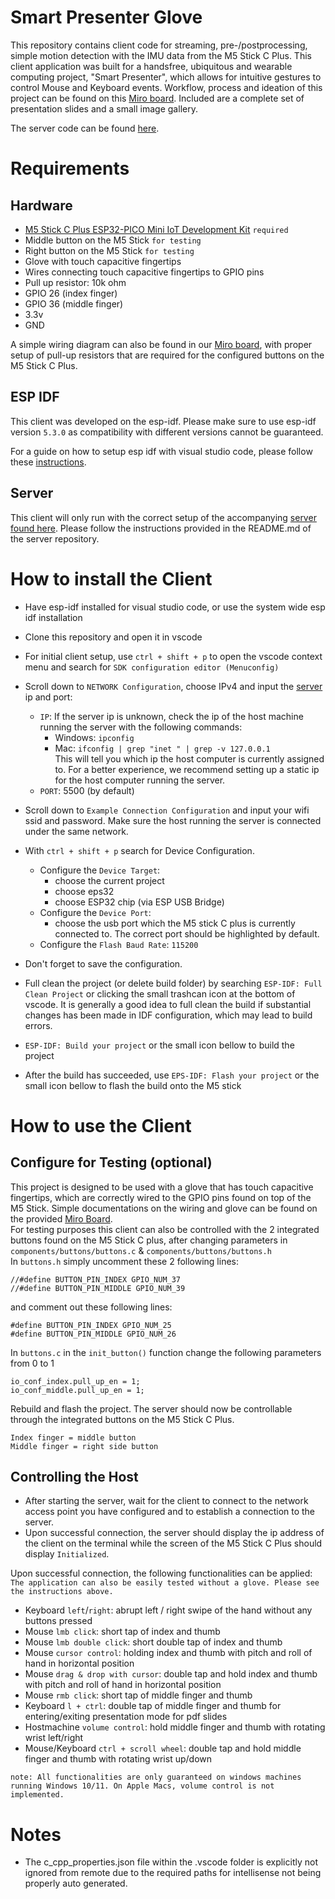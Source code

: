 # Smart Presenter Glove
This repository contains client code for streaming, pre-/postprocessing, simple motion detection with the IMU data from the M5 Stick C Plus. This client application was built for a handsfree, ubiquitous and wearable computing project, "Smart Presenter", which allows for intuitive gestures to control Mouse and Keyboard events. Workflow, process and ideation of this project can be found on this [Miro board](https://miro.com/app/board/uXjVKQi3msY=/?share_link_id=143508401314). Included are a complete set of presentation slides and a small image gallery.

The server code can be found [here](https://github.com/01604987/BTD-server).

# Requirements

## Hardware

- [M5 Stick C Plus ESP32-PICO Mini IoT Development Kit](https://shop.m5stack.com/products/m5stickc-plus-esp32-pico-mini-iot-development-kit) ``required``
- Middle button on the M5 Stick ``for testing``
- Right button on the M5 Stick ``for testing``
- Glove with touch capacitive fingertips
- Wires connecting touch capacitive fingertips to GPIO pins
- Pull up resistor: 10k ohm
- GPIO 26 (index finger)
- GPIO 36 (middle finger)
- 3.3v
- GND

A simple wiring diagram can also be found in our [Miro board](https://miro.com/app/board/uXjVKQi3msY=/), with proper setup of pull-up resistors that are required for the configured buttons on the M5 Stick C Plus.

## ESP IDF

This client was developed on the esp-idf. Please make sure to use esp-idf version ``5.3.0`` as compatibility with different versions cannot be guaranteed.

For a guide on how to setup esp idf with visual studio code, please follow these [instructions](https://github.com/espressif/vscode-esp-idf-extension/blob/master/docs/tutorial/install.md).

## Server
This client will only run with the correct setup of the accompanying [server found here](https://github.com/01604987/BTD-server). Please follow the instructions provided in the README.md of the server repository. 


# How to install the Client
- Have esp-idf installed for visual studio code, or use the system wide esp idf installation
- Clone this repository and open it in vscode
- For initial client setup, use `ctrl + shift + p` to open the vscode context menu and search for ``SDK configuration editor (Menuconfig)``
- Scroll down to `NETWORK Configuration`, choose IPv4 and input the [server](https://github.com/01604987/BTD-server?tab=readme-ov-file) ip and port: 
    - ``IP``: If the server ip is unknown, check the ip of the host machine running the server with the following commands:
        - Windows: ``ipconfig`` <br>
        - Mac: ``ifconfig | grep "inet " | grep -v 127.0.0.1`` <br>
        This will tell you which ip the host computer is currently assigned to. For a better experience, we recommend setting up a static ip for the host computer running the server.
    - ``PORT``: 5500 (by default)

- Scroll down to `Example Connection Configuration` and input your wifi ssid and password. Make sure the host running the server is connected under the same network.
- With `ctrl + shift + p` search for Device Configuration.
    - Configure the ``Device Target``: 
        - choose the current project
        - choose eps32 
        - choose ESP32 chip (via ESP USB Bridge)
    - Configure the ``Device Port``:
        - choose the usb port which the M5 stick C plus is currently connected to. The correct port should be highlighted by default.
    - Configure the ``Flash Baud Rate``: ``115200``
- Don't forget to save the configuration. 
- Full clean the project (or delete build folder) by searching ``ESP-IDF: Full Clean Project`` or clicking the small trashcan icon at the bottom of vscode. It is generally a good idea to full clean the build if substantial changes has been made in IDF configuration, which may lead to build errors.
- ``ESP-IDF: Build your project`` or the small icon bellow to build the project
- After the build has succeeded, use ``EPS-IDF: Flash your project`` or the small icon bellow to flash the build onto the M5 stick 

# How to use the Client
## Configure for Testing (optional)
This project is designed to be used with a glove that has touch capacitive fingertips, which are correctly wired to the GPIO pins found on top of the M5 Stick. Simple documentations on the wiring and glove can be found on the provided [Miro Board](https://miro.com/app/board/uXjVKQi3msY=/). <br>
For testing purposes this client can also be controlled with the 2 integrated buttons found on the M5 Stick C plus, after changing parameters in ``components/buttons/buttons.c`` & ``components/buttons/buttons.h`` <br>
In ``buttons.h`` simply uncomment these 2 following lines:
```
//#define BUTTON_PIN_INDEX GPIO_NUM_37
//#define BUTTON_PIN_MIDDLE GPIO_NUM_39
```
and comment out these following lines:
```
#define BUTTON_PIN_INDEX GPIO_NUM_25
#define BUTTON_PIN_MIDDLE GPIO_NUM_26
```

In ``buttons.c`` in the ``init_button()`` function change the following parameters from 0 to 1
```
io_conf_index.pull_up_en = 1;
io_conf_middle.pull_up_en = 1;
```

Rebuild and flash the project. The server should now be controllable through the integrated buttons on the M5 Stick C Plus.

```
Index finger = middle button
Middle finger = right side button    
```

## Controlling the Host
- After starting the server, wait for the client to connect to the network access point you have configured and to establish a connection to the server.
- Upon successful connection, the server should display the ip address of the client on the terminal while the screen of the M5 Stick C Plus should display ``Initialized``. 

Upon successful connection, the following functionalities can be applied:
``The application can also be easily tested without a glove. Please see the instructions above.``
- Keyboard ``left``/``right``: abrupt left / right swipe of the hand without any buttons pressed
- Mouse ``lmb click``: short tap of index and thumb
- Mouse ``lmb double click``: short double tap of index and thumb
- Mouse ``cursor control``: holding index and thumb with pitch and roll of hand in horizontal position
- Mouse ``drag & drop with cursor``: double tap and hold index and thumb with pitch and roll of hand in horizontal position
- Mouse ``rmb click``: short tap of middle finger and thumb
- Keyboard ``l + ctrl``: double tap of middle finger and thumb for entering/exiting presentation mode for pdf slides
- Hostmachine ``volume control``: hold middle finger and thumb with rotating wrist left/right 
- Mouse/Keyboard ``ctrl + scroll wheel``: double tap and hold middle finger and thumb with rotating wrist up/down

``note: All functionalities are only guaranteed on windows machines running Windows 10/11. On Apple Macs, volume control is not implemented.``




# Notes
- The c_cpp_properties.json file within the .vscode folder is explicitly not ignored from remote due to the required paths for intellisense not being properly auto generated.
